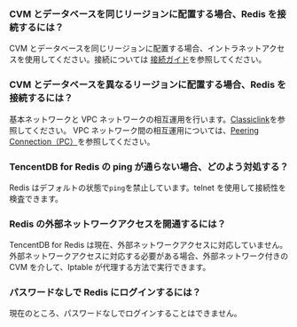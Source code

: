 ﻿### CVM とデータベースを同じリージョンに配置する場合、Redis を接続するには？
CVM とデータベースを同じリージョンに配置する場合、イントラネットアクセスを使用してください。接続については [接続ガイド](https://cloud.tencent.com/document/product/239/30877)を参照してください。

### CVM とデータベースを異なるリージョンに配置する場合、Redis を接続するには？
基本ネットワークと VPC ネットワークの相互運用を行います。[Classiclink](https://cloud.tencent.com/document/product/215/20083)を参照してください。
VPC ネットワーク間の相互運用については、[Peering Connection（PC）](https://cloud.tencent.com/document/product/215/20082)を参照してください。

### TencentDB for Redis の ping が通らない場合、どのよう対処する？ 
Redis はデフォルトの状態で`ping`を禁止しています。telnet を使用して接続性を検査できます。

### Redis の外部ネットワークアクセスを開通するには？ 
TencentDB for Redis は現在、外部ネットワークアクセスに対応していません。
外部ネットワークアクセスに対応する必要がある場合、外部ネットワーク付きの CVM を介して、Iptable が代理する方法で実行できます。

### パスワードなしで Redis にログインするには？ 
現在のところ、パスワードなしでログインすることはできません。


